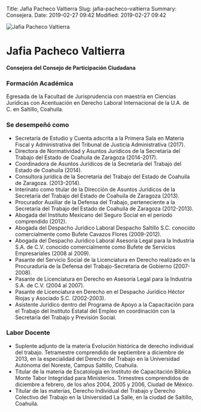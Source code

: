 Title: Jafia Pacheco Valtierra
Slug: jafia-pacheco-valtierra
Summary: Consejera.
Date: 2019-02-27 09:42
Modified: 2019-02-27 09:42


<img class="img-fluid" src="cpc-jpv-200x200.jpg" alt="Jafia Pacheco Valtierra">

# Jafia Pacheco Valtierra

**Consejera del Consejo de Participación Ciudadana**

### Formación Académica

Egresada de la Facultad de Jurisprudencia con maestría en Ciencias Jurídicas con Acentuación en Derecho Laboral Internacional de la U.A. de C. en Saltillo, Coahuila.

### Se desempeñó como

* Secretaría de Estudio y Cuenta adscrita a la Primera Sala en Materia Fiscal y Administrativa del Tribunal de Justicia Administrativa (2017).
* Directora de Normatividad y Asuntos Jurídicos de la Secretaría del Trabajo del Estado de Coahuila de Zaragoza (2014-2017).
* Coordinadora de Asuntos Jurídicos de la Secretaría del Trabajo del Estado de Coahuila (2014).
* Consultora jurídica de la Secretaría del Trabajo del Estado de Coahuila de Zaragoza. (2013-2014).
* Interinato como titular de la Dirección de Asuntos Jurídicos de la Secretaría del Trabajo del Estado de Coahuila de Zaragoza (2013).
* Procurador Auxiliar de la Defensa del Trabajo, perteneciente a la Secretaría del Trabajo del Estado de Coahuila de Zaragoza (2012-2013).
* Abogada del Instituto Mexicano del Seguro Social en el periodo comprendido (2012).
* Abogada del Despacho Jurídico Laboral Despacho Saltillo S.C. conocido comercialmente como Bufete Cavazos Flores (2009-2012).
* Abogada del Despacho Jurídico Laboral Asesoría Legal para la Industria S.A. de C.V. conocido comercialmente como Bufete de Servicios Empresariales (2008 al 2009).
* Pasante del Servicio Social de la Licenciatura en Derecho realizado en la Procuraduría de la Defensa del Trabajo-Secretaria de Gobierno (2007-2008).
* Pasante de Licenciatura en Derecho en Asesoría Legal para la Industria S.A. de C.V. (2004 al 2007).
* Pasante de Licenciatura en Derecho en el Despacho Jurídico Héctor Riojas y Asociado S.C. (2002-2003).
* Asistente Jurídico dentro del Programa de Apoyo a la Capacitación para el Trabajo del Instituto Estatal del Empleo en coordinación con la Secretaría del Trabajo y Previsión Social.

### Labor Docente

* Suplente adjunto de la materia Evolución histórica de derecho individual del trabajo. Tetramestre comprendido de septiembre a diciembre de 2013, en la especialidad del Derecho del Trabajo en la Universidad Autónoma del Noreste, Campus Saltillo, Coahuila.
* Titular de la materia de Escatología en Instituto de Capacitación Bíblica Monte Tabor Integridad para Ministerios. Trimestres comprendidos de diciembre a febrero, de los años 2004, 2005 y 2006, Ciudad de México.
* Titular de las materias, Derecho Individual del Trabajo y Derecho Colectivo del Trabajo en la Universidad La Salle, en la ciudad de Saltillo, Coahuila.
